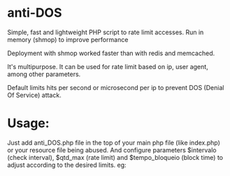 # anti-DOS
Simple, fast and lightweight PHP script to rate limit accesses. Run in memory (shmop) to improve performance

Deployment with shmop worked faster than with redis and memcached.

It's multipurpose. It can be used for rate limit based on ip, user agent, among other parameters.

Default limits hits per second or microsecond per ip to prevent DOS (Denial Of Service) attack.


# Usage:

Just add anti_DOS.php file in the top of your main php file (like index.php) or your resource file being abused. And configure parameters $intervalo (check interval), $qtd_max (rate limit) and $tempo_bloqueio (block time) to adjust according to the desired limits.
eg:
<?php
include_once('/home/yoursite/anti_DOS.php');



